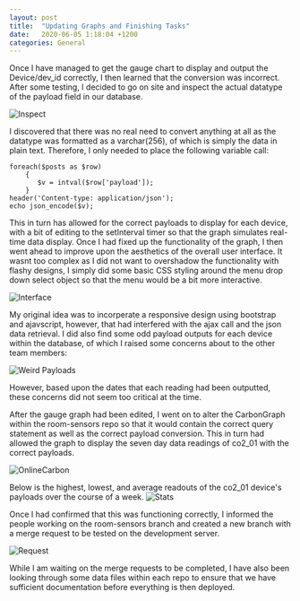 ```yaml
---
layout: post
title:  "Updating Graphs and Finishing Tasks"
date:   2020-06-05 1:18:04 +1200
categories: General
---
```


Once I have managed to get the gauge chart to display and output the Device/dev_id correctly, I then
learned that the conversion was incorrect. After some testing, I decided to go on site and inspect the actual datatype
of the payload field in our database.

<img src= "{{site.baseurl}}/assets/Images/dataTypeInspection.PNG" alt = "Inspect">

I discovered that there was no real need to convert anything at all as the datatype was formatted as a varchar(256), of which
is simply the data in plain text. Therefore, I only needed to place the following variable call:

````
foreach($posts as $row)
	{
	   $v = intval($row['payload']);
	}
header('Content-type: application/json');
echo json_encode($v);
````

This in turn has allowed for the correct payloads to display for each device, with a bit of editing to the setInterval timer so that
the graph simulates real-time data display. Once I had fixed up the functionality of the graph, I then went ahead to improve upon the aesthetics
of the overall user interface. It wasnt too complex as I did not want to overshadow the functionality with flashy designs, I simply did some basic CSS styling around
the menu drop down select object so that the menu would be a bit more interactive. 

<img src= "{{site.baseurl}}/assets/Images/newInterface.PNG" alt = "Interface">


My original idea was to incorperate a responsive design using bootstrap and ajavscript, however, that had interfered with the ajax
call and the json data retrieval. I did also find some odd payload outputs for each device within the database, of which I raised some concerns
about to the other team members: 

<img src= "{{site.baseurl}}/assets/Images/payloadOutputErrrors.PNG" alt = "Weird Payloads">

However, based upon the dates that each reading had been outputted, these concerns did not seem too critical at the time.

After the gauge graph had been edited, I went on to alter the CarbonGraph within the room-sensors repo so that it would contain the
correct query statement as well as the correct payload conversion. This in turn had allowed the graph to display the seven day data
readings of co2_01 with the correct payloads.

<img src= "{{site.baseurl}}/assets/Images/carbonLevelsOnline.PNG" alt = "OnlineCarbon">

Below is the highest, lowest, and average readouts of the co2_01 device's payloads over the course of a week.
<img src= "{{site.baseurl}}/assets/Images/overallStats.PNG" alt = "Stats">

Once I had confirmed that this was functioning correctly, I informed the people working on the room-sensors branch and created a new
branch with a merge request to be tested on the development server. 

<img src= "{{site.baseurl}}/assets/Images/newRequest.PNG" alt = "Request">

While I am waiting on the merge requests to be completed, I have also been looking through some data files within each repo to ensure that
we have sufficient documentation before everything is then deployed.


